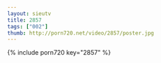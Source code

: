 ```yaml
--- 
layout: sieutv
title: 2857
tags: ["002"]
thumb: http://porn720.net/video/2857/poster.jpg
---
```

{% include porn720 key="2857" %} 

